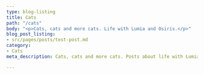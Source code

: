 ```yaml
---
type: blog-listing
title: Cats
path: "/cats"
body: "<p>Cats, cats and more cats. Life with Lumia and Osiris.</p>"
blog_post_listing:
- src/pages/posts/test-post.md
category:
- Cats
meta_description: Cats, cats and more cats. Posts about life with Lumia and Osiris.

---
```

